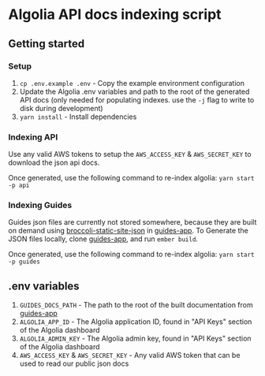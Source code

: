 # Algolia API docs indexing script

## Getting started

### Setup

1. `cp .env.example .env` - Copy the example environment configuration
2. Update the Algolia .env variables and path to the root of the generated API docs (only needed for populating indexes. use the `-j` flag to write to disk during development)
3. `yarn install` - Install dependencies

### Indexing API

Use any valid AWS tokens to setup the `AWS_ACCESS_KEY` & `AWS_SECRET_KEY` to download the json api docs.

Once generated, use the following command to re-index algolia:
`yarn start -p api`

### Indexing Guides

Guides json files are currently not stored somewhere, because they are built on demand using [broccoli-static-site-json](https://github.com/stonecircle/broccoli-static-site-json) in [guides-app](https://github.com/ember-learn/guides-app).
To Generate the JSON files locally, clone [guides-app](https://github.com/ember-learn/guides-app), and run `ember build`.

Once generated, use the following command to re-index algolia:
`yarn start -p guides`

## .env variables

1. `GUIDES_DOCS_PATH` - The path to the root of the built documentation from [guides-app](https://github.com/ember-learn/guides-app)
2. `ALGOLIA_APP_ID` - The Algolia application ID, found in "API Keys" section of the Algolia dashboard
3. `ALGOLIA_ADMIN_KEY` - The Algolia admin key, found in "API Keys" section of the Algolia dashboard
4. `AWS_ACCESS_KEY` & `AWS_SECRET_KEY` - Any valid AWS token that can be used to read our public json docs
